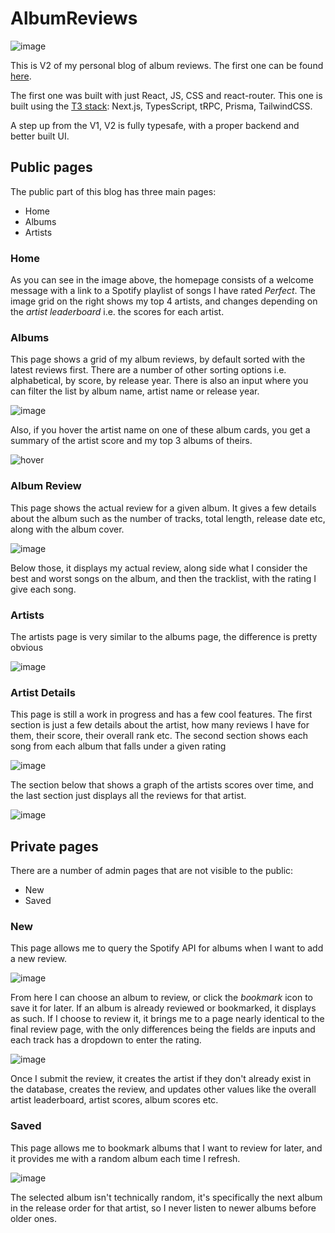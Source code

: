 # AlbumReviews
![image](https://github.com/jmmd2000/album-reviews/assets/63932603/67ee12e3-25e7-492c-ae40-6a90a8abccb5)

This is V2 of my personal blog of album reviews. The first one can be found [here](https://github.com/jmmd2000/AlbumReviews).

The first one was built with just React, JS, CSS and react-router.
This one is built using the [T3 stack](https://create.t3.gg/): Next.js, TypesScript, tRPC, Prisma, TailwindCSS.

A step up from the V1, V2 is fully typesafe, with a proper backend and better built UI.

## Public pages

The public part of this blog has three main pages:

- Home
- Albums
- Artists

### Home

As you can see in the image above, the homepage consists of a welcome message with a link to a Spotify playlist of songs I have rated _Perfect_.
The image grid on the right shows my top 4 artists, and changes depending on the _artist leaderboard_ i.e. the scores for each artist.

### Albums

This page shows a grid of my album reviews, by default sorted with the latest reviews first. There are a number of other sorting options i.e. alphabetical, by score, by release year.
There is also an input where you can filter the list by album name, artist name or release year.

![image](https://github.com/jmmd2000/album-reviews/assets/63932603/30b7ecd0-fdaa-402e-aaeb-735da2dbf723)

Also, if you hover the artist name on one of these album cards, you get a summary of the artist score and my top 3 albums of theirs.

![hover](https://github.com/jmmd2000/album-reviews/assets/63932603/378bdcc5-b865-4505-b391-6ee48b3c07c5)

### Album Review

This page shows the actual review for a given album. It gives a few details about the album such as the number of tracks, total length, release date etc, along with the album cover.

![image](https://github.com/jmmd2000/album-reviews/assets/63932603/3ade9262-3ed6-4e68-877b-c4f5efa48001)

Below those, it displays my actual review, along side what I consider the best and worst songs on the album, and then the tracklist, with the rating I give each song.

### Artists

The artists page is very similar to the albums page, the difference is pretty obvious

![image](https://github.com/jmmd2000/album-reviews/assets/63932603/479fed1c-af45-41fc-b39c-0b3d215685dd)

### Artist Details

This page is still a work in progress and has a few cool features.
The first section is just a few details about the artist, how many reviews I have for them, their score, their overall rank etc.
The second section shows each song from each album that falls under a given rating

![image](https://github.com/jmmd2000/album-reviews/assets/63932603/55ee2cbe-4f15-44b0-99b3-f8755beccc51)

The section below that shows a graph of the artists scores over time, and the last section just displays all the reviews for that artist.

![image](https://github.com/jmmd2000/album-reviews/assets/63932603/fd99b48b-a01c-4489-9a08-9944aab8cbf5)

## Private pages

There are a number of admin pages that are not visible to the public:

- New
- Saved

### New

This page allows me to query the Spotify API for albums when I want to add a new review.

![image](https://github.com/jmmd2000/album-reviews/assets/63932603/046c49c5-7d48-480f-9d29-f3a7de614e36)

From here I can choose an album to review, or click the _bookmark_ icon to save it for later.
If an album is already reviewed or bookmarked, it displays as such.
If I choose to review it, it brings me to a page nearly identical to the final review page, with the only differences being the fields are inputs and each track has a dropdown to enter the rating.

![image](https://github.com/jmmd2000/album-reviews/assets/63932603/0ff79b4f-1f21-4ebf-934c-146949271951)

Once I submit the review, it creates the artist if they don't already exist in the database, creates the review, and updates other values like the overall artist leaderboard, artist scores, album scores etc.

### Saved

This page allows me to bookmark albums that I want to review for later, and it provides me with a random album each time I refresh.

![image](https://github.com/jmmd2000/album-reviews/assets/63932603/d12a62fc-d60a-44ed-8286-217f1a5d0d6f)

The selected album isn't technically random, it's specifically the next album in the release order for that artist, so I never listen to newer albums before older ones.

